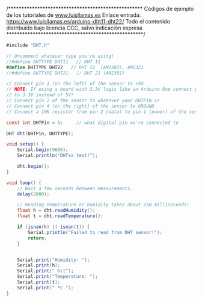 /***************************************************
Códigos de ejemplo de los tutoriales de www.luisllamas.es
Enlace entrada: https://www.luisllamas.es/arduino-dht11-dht22/
Todo el contenido distribuido bajo licencia CCC, salvo indicación expresa
****************************************************/

```csharp
#include "DHT.h"

// Uncomment whatever type you're using!
//#define DHTTYPE DHT11   // DHT 11
#define DHTTYPE DHT22   // DHT 22  (AM2302), AM2321
//#define DHTTYPE DHT21   // DHT 21 (AM2301)

// Connect pin 1 (on the left) of the sensor to +5V
// NOTE: If using a board with 3.3V logic like an Arduino Due connect pin 1
// to 3.3V instead of 5V!
// Connect pin 2 of the sensor to whatever your DHTPIN is
// Connect pin 4 (on the right) of the sensor to GROUND
// Connect a 10K resistor from pin 2 (data) to pin 1 (power) of the sensor

const int DHTPin = 5;     // what digital pin we're connected to

DHT dht(DHTPin, DHTTYPE);

void setup() {
	Serial.begin(9600);
	Serial.println("DHTxx test!");

	dht.begin();
}

void loop() {
	// Wait a few seconds between measurements.
	delay(2000);

	// Reading temperature or humidity takes about 250 milliseconds!
	float h = dht.readHumidity();
	float t = dht.readTemperature();

	if (isnan(h) || isnan(t)) {
		Serial.println("Failed to read from DHT sensor!");
		return;
	}


	Serial.print("Humidity: ");
	Serial.print(h);
	Serial.print(" %\t");
	Serial.print("Temperature: ");
	Serial.print(t);
	Serial.print(" *C ");
}
```